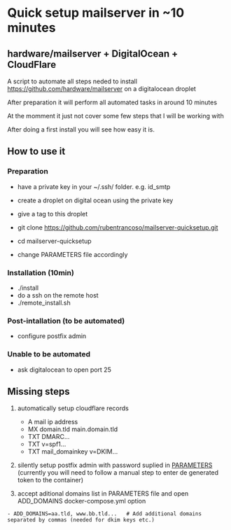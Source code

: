 # Quick setup mailserver in ~10 minutes
## hardware/mailserver + DigitalOcean + CloudFlare

A script to automate all steps neded to install https://github.com/hardware/mailserver on a digitalocean droplet

After preparation it will perform all automated tasks in around 10 minutes

At the momment it just not cover some few steps that I will be working with

After doing a first install you will see how easy it is.

## How to use it

### Preparation

- have a private key in your ~/.ssh/ folder. e.g. id_smtp
- create a droplet on digital ocean using the private key
- give a tag to this droplet

- git clone https://github.com/rubentrancoso/mailserver-quicksetup.git
- cd mailserver-quicksetup
- change PARAMETERS file accordingly

### Installation (10min)

- ./install
- do a ssh on the remote host
- ./remote_install.sh

### Post-intallation (to be automated)

- configure postfix admin

### Unable to be automated

- ask digitalocean to open port 25

## Missing steps

1. automatically setup cloudflare records

   - A mail ip address
   - MX domain.tld main.domain.tld
   - TXT DMARC...
   - TXT v=spf1...
   - TXT mail_domainkey v=DKIM...
   
2. silently setup postfix admin with password suplied in [PARAMETERS](PARAMETERS) (currently you will need to follow a manual step to enter de generated token to the container)

3. accept aditional domains list in PARAMETERS file and open ADD_DOMAINS docker-compose.yml option
```
- ADD_DOMAINS=aa.tld, www.bb.tld...   # Add additional domains separated by commas (needed for dkim keys etc.)
```
